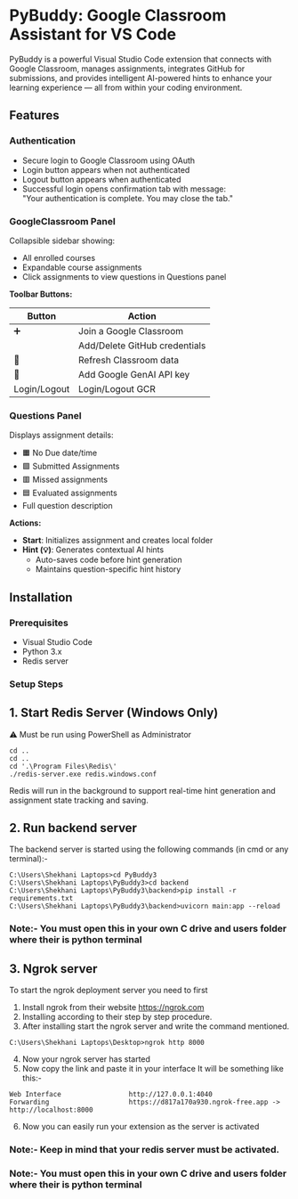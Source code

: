 # PyBuddy: Google Classroom Assistant for VS Code


PyBuddy is a powerful Visual Studio Code extension that connects with Google Classroom, manages assignments, integrates GitHub for submissions, and provides intelligent AI-powered hints to enhance your learning experience — all from within your coding environment.

## Features

### Authentication
- Secure login to Google Classroom using OAuth
- Login button appears when not authenticated
- Logout button appears when authenticated
- Successful login opens confirmation tab with message:  
  "Your authentication is complete. You may close the tab."

### GoogleClassroom Panel

Collapsible sidebar showing:
- All enrolled courses
- Expandable course assignments
- Click assignments to view questions in Questions panel

**Toolbar Buttons:**

| Button | Action |
|--------|--------|
| ➕ | Join a Google Classroom |
|  <img src="https://github.githubassets.com/images/modules/logos_page/GitHub-Mark.png" width="16" height="16">| Add/Delete GitHub credentials |
| 🔁 | Refresh Classroom data |
| 🔑 | Add Google GenAI API key |
| Login/Logout | Login/Logout GCR|

### Questions Panel
Displays assignment details:
- 🟧 No Due date/time
- 🟩 Submitted Assignments
- 🟥 Missed assignments
- 🟦 Evaluated assignments
- Full question description

**Actions:**
- **Start**: Initializes assignment and creates local folder
- **Hint (💡)**: Generates contextual AI hints
  - Auto-saves code before hint generation
  - Maintains question-specific hint history

## Installation

### Prerequisites
- Visual Studio Code
- Python 3.x
- Redis server

### Setup Steps
## 1. Start Redis Server (Windows Only)
⚠️ Must be run using PowerShell as Administrator

    cd ..
    cd ..
    cd '.\Program Files\Redis\'
    ./redis-server.exe redis.windows.conf
Redis will run in the background to support real-time hint generation and assignment state tracking and saving.

## 2. Run backend server
The backend server is started using the following commands (in cmd or any terminal):-
   ```
C:\Users\Shekhani Laptops>cd PyBuddy3
C:\Users\Shekhani Laptops\PyBuddy3>cd backend
C:\Users\Shekhani Laptops\PyBuddy3\backend>pip install -r requirements.txt
C:\Users\Shekhani Laptops\PyBuddy3\backend>uvicorn main:app --reload
```
### Note:- You must open this in your own C drive and users folder where their is python terminal
## 3. Ngrok server 
To start the ngrok deployment server you need to first 
1. Install ngrok from their website https://ngrok.com
2. Installing according to their step by step procedure.
3. After installing start the ngrok server and write the command mentioned.
```
C:\Users\Shekhani Laptops\Desktop>ngrok http 8000 
```
4. Now your ngrok server has started
5. Now copy the link and paste it in your interface
It will be something like this:-
```
Web Interface                 http://127.0.0.1:4040                                                                         Forwarding                    https://d817a170a930.ngrok-free.app -> http://localhost:8000  
```
6. Now you can easily run your extension as the server is activated
### Note:- Keep in mind that your redis server must be activated.
### Note:- You must open this in your own C drive and users folder where their is python terminal
